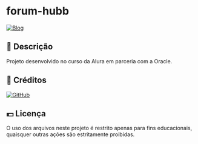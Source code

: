 # forum-hubb

[![Blog](https://img.shields.io/badge/LinkedIn-0077B5?style=for-the-badge&logo=linkedin&logoColor=white)](https://www.linkedin.com/in/matheuscarvie/)

## 📑 Descrição
Projeto desenvolvido no curso da Alura em parceria com a Oracle.
## 🔨 Créditos

[![GitHub](https://img.shields.io/badge/GitHub-MatheusCarvie-181717?style=flat&logo=github)](https://github.com/MatheusCarvie)

## 💵 Licença

O uso dos arquivos neste projeto é restrito apenas para fins educacionais, quaisquer outras ações são estritamente proibidas.

